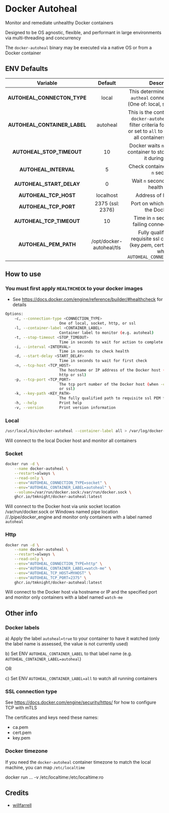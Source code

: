 # Docker Autoheal

Monitor and remediate unhealthy Docker containers

Designed to be OS agnostic, flexible, and performant in large environments via multi-threading and concurrency

The `docker-autoheal` binary may be executed via a native OS or from a Docker container

## ENV Defaults

| Variable                     | Default               | Description                                           |
|:----------------------------:|:---------------------:|:-----------------------------------------------------:|
| **AUTOHEAL_CONNECTON_TYPE**  | local                 | This determines how `docker-autheal` connects to Docker (One of: local, socket, http, ssl                                                               |
| **AUTOHEAL_CONTAINER_LABEL** | autoheal              | This is the container label that `docker-autoheal` will use as filter criteria for monitoring - or set to `all` to simply monitor all containers on the host |
| **AUTOHEAL_STOP_TIMEOUT**    | 10                    | Docker waits `n` seconds for a container to stop before killing it during restarts <!-- (overridable via label; see below) -->                            |
| **AUTOHEAL_INTERVAL**        | 5                     | Check container health every `n` seconds              |
| **AUTOHEAL_START_DELAY**     | 0                     | Wait `n` seconds before first health check            |
| **AUTOHEAL_TCP_HOST**        | localhost             | Address of Docker host                                |
| **AUTOHEAL_TCP_PORT**        | 2375 (ssl: 2376)      | Port on which to connect to the Docker host           |
| **AUTOHEAL_TCP_TIMEOUT**     | 10                    | Time in `n` seconds before failing connection attempt |
| **AUTOHEAL_PEM_PATH**       | /opt/docker-autoheal/tls | Fully qualified path to requisite ssl certificate files (key.pem, cert.pem, ca.pem) when `AUTOHEAL_CONNECTION_TYPE=ssl`                                  |
<!--
|**WEBHOOK_URL**               |                       |Post messages to the webhook following actions on unhealthy container                                                                              |
-->

<!--
### Optional Container Labels

| Label                             | Value    | Description                                                                                                                       |
|:---------------------------------:|:--------:|:---------------------------------------------------------------------------------------------------------------------------------:|
| **autoheal.stop.timeout**         | 20       | Per container override of the stop timeout (in seconds) during restart                                                            |
-->

## How to use

### You must first apply `HEALTHCHECK` to your docker images

- See <https://docs.docker.com/engine/reference/builder/#healthcheck> for details

```bash
Options:
    -c, --connection-type <CONNECTION_TYPE>
                        One of local, socket, http, or ssl
    -l, --container-label <CONTAINER_LABEL>
                        Container label to monitor (e.g. autoheal)
    -t, --stop-timeout <STOP_TIMEOUT>
                        Time in seconds to wait for action to complete
    -i, --interval <INTERVAL>
                        Time in seconds to check health
    -d, --start-delay <START_DELAY>
                        Time in seconds to wait for first check
    -n, --tcp-host <TCP_HOST>
                        The hostname or IP address of the Docker host (when -c
                        http or ssl)
    -p, --tcp-port <TCP_PORT>
                        The tcp port number of the Docker host (when -c http
                        or ssl)
    -k, --key-path <KEY_PATH>
                        The fully qualified path to requisite ssl PEM files
    -h, --help          Print help
    -v, --version       Print version information
```

### Local

```bash
/usr/local/bin/docker-autoheal --container-label all > /var/log/docker-autoheal.log &
```

Will connect to the local Docker host and monitor all containers

### Socket

```bash
docker run -d \
    --name docker-autoheal \
    --restart=always \
    --read-only \
    --env="AUTOHEAL_CONNECTION_TYPE=socket" \
    --env="AUTOHEAL_CONTAINER_LABEL=autoheal" \
    --volume=/var/run/docker.sock:/var/run/docker.sock \
    ghcr.io/tmknight/docker-autoheal:latest
```

Will connect to the Docker host via unix socket location /var/run/docker.sock or Windows named pipe location //./pipe/docker_engine and monitor only containers with a label named `autoheal`

### Http

```bash
docker run -d \
    --name docker-autoheal \
    --restart=always \
    --read-only \
    --env="AUTOHEAL_CONNECTION_TYPE=http" \
    --env="AUTOHEAL_CONTAINER_LABEL=watch-me" \
    --env="AUTOHEAL_TCP_HOST=MYHOST" \
    --env="AUTOHEAL_TCP_PORT=2375" \
    ghcr.io/tmknight/docker-autoheal:latest
```

Will connect to the Docker host via hostname or IP and the specified port and monitor only containers with a label named `watch-me`

## Other info

### Docker labels

a) Apply the label `autoheal=true` to your container to have it watched (only the label name is assessed, the value is not currently used)

b) Set ENV `AUTOHEAL_CONTAINER_LABEL` to that label name (e.g. `AUTOHEAL_CONTAINER_LABEL=autoheal`)

OR

c) Set ENV `AUTOHEAL_CONTAINER_LABEL=all` to watch all running containers

### SSL connection type

See <https://docs.docker.com/engine/security/https/> for how to configure TCP with mTLS

The certificates and keys need these names:

- ca.pem
- cert.pem
- key.pem

### Docker timezone

If you need the `docker-autoheal` container timezone to match the local machine, you can map `/etc/localtime`

docker run ... -v /etc/localtime:/etc/localtime:ro

<!--
## Testing

```bash
docker build -t autoheal .

docker run -d \
    -e AUTOHEAL_CONTAINER_LABEL=all \
    -v /var/run/docker.sock:/var/run/docker.sock \
    autoheal
```
-->

## Credits

- [willfarrell](https://github.com/willfarrell)
